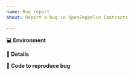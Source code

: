 ```yaml
---
name: Bug report
about: Report a bug in OpenZeppelin Contracts

---
```


<!-- Briefly describe the issue you're experiencing. Tell us what you were trying to do and what happened instead. -->

<!-- Remember, this is not a place to ask for help debugging code. For that, we welcome you in the OpenZeppelin Community Forum: https://forum.openzeppelin.com/. -->

**💻 Environment**

<!-- Tell us what version of OpenZeppelin Contracts you're using, and how you're using it: Hardhat, Remix, etc. -->

**📝 Details**

<!-- Describe the problem you have been experiencing in more detail. Include as much information as you think is relevant. Keep in mind that transactions can fail for many reasons; context is key here. -->

**🔢 Code to reproduce bug**

<!-- We will be able to better help if you provide a minimal example that triggers the bug. -->
